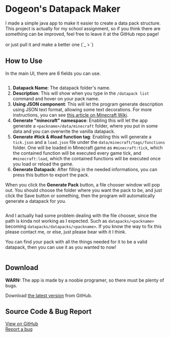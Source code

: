 # Dogeon's Datapack Maker

I made a simple java app to make it easier to create a data pack structure. This project is actually for my school assignment, so if you think there are something can be improved, feel free to leave it at the GitHub repo page\!

or just pull it and make a better one (´\_ゝ\`)

## How to Use

In the main UI, there are 6 fields you can use.

<img alt="" src="https://i.imgur.com/cNmH0Nr.png"  class="content-img">

1. **Datapack Name**: The datapack folder's name.
2. **Description**: This will show when you type in the `/datapack list` command and hover on your pack name.
3. **Using JSON component**: This will let the program generate description using JSON text format, allowing some text decorations. For more instructions, you can see [this article on Minecraft Wiki](https://minecraft.gamepedia.com/Raw_JSON_text_format).
4. **Generate "minecraft" namespace**: Enabling this will let the app generate a `<packname>/data/minecraft` folder, where you put in some data and you can overwrite the vanilla datapack.
5. **Generate #tick & #load function tag**: Enabling this will generate a `tick.json` and a `load.json` file under the `data/minecraft/tags/functions` folder. One will be loaded in Minecraft game as `#minecraft:tick`, which the contained function will be executed every game tick, and `#minecraft:load`, which the contained functions will be executed once you load or reload the game.
6. **Generate Datapack**: After filling in the needed informations, you can press this button to export the pack.

When you click the **Generate Pack** button, a file chooser window will pop out. You should choose the folder where you want the pack to be, and just click the Save button or something, then the program will automatically generate a datapack for you.

<img alt="" src="https://i.imgur.com/Kd64GFf.png"  class="content-img">

And I actually had some problem dealing with the file chooser, since the path is kinda not working as I expected. Such as `datapacks/<packname>` becoming `datapacks/datapacks/<packname>`. If you know the way to fix this please contact me, or else, just please bear with it I think.

You can find your pack with all the things needed for it to be a valid datapack, then you can use it as you wanted to now\!

<img alt="" src="https://i.imgur.com/S6EA8SJ.png"  class="content-img">

## Download
**WARN:** The app is made by a noobie programer, so there must be plenty of bugs.  

Download [the latest version][download] from GitHub.

[download]: https://github.com/Dogeon188/Datapack-Builder/releases/download/release-0.1.1/packtool-0-1-1.jar "Download"

## Source Code & Bug Report
[View on GitHub][src]  
[Report a bug][issues]

[src]: https://github.com/Dogeon188/Datapack-Builder "Source Code"
[issues]: https://github.com/Dogeon188/Datapack-Builder/issues "Issues"
